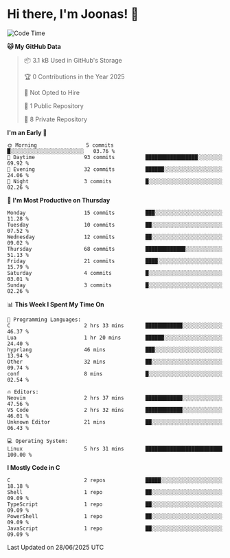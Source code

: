 <!--<a href="https://github.com/anuraghazra/github-readme-stats">
  <img align="center" height=200 src="https://readme-stats-git-main-joonas45s-projects.vercel.app/api?username=Joonas45&hide=stars&show_icons=true&theme=monokai" />
</a>
<a href="">
  <img align="center" width=300 src="https://readme-stats-git-main-joonas45s-projects.vercel.app/api/top-langs?username=Joonas45&theme=monokai&layout=compact" />
</a>-->
<!--
<a href="">
  <img align="center" height=125 width=600 src="https://readme-stats-git-main-joonas45s-projects.vercel.app/api/wakatime?username=Joonas45&theme=monokai&layout=compact" />
</a>
-->

# Hi there, I'm Joonas! :wave:


<!--START_SECTION:waka-->
![Code Time](http://img.shields.io/badge/Code%20Time-302%20hrs%2024%20mins-blue)

**🐱 My GitHub Data** 

> 📦 3.1 kB Used in GitHub's Storage 
 > 
> 🏆 0 Contributions in the Year 2025
 > 
> 🚫 Not Opted to Hire
 > 
> 📜 1 Public Repository 
 > 
> 🔑 8 Private Repository 
 > 
**I'm an Early 🐤** 

```text
🌞 Morning                5 commits           █░░░░░░░░░░░░░░░░░░░░░░░░   03.76 % 
🌆 Daytime                93 commits          █████████████████░░░░░░░░   69.92 % 
🌃 Evening                32 commits          ██████░░░░░░░░░░░░░░░░░░░   24.06 % 
🌙 Night                  3 commits           █░░░░░░░░░░░░░░░░░░░░░░░░   02.26 % 
```
📅 **I'm Most Productive on Thursday** 

```text
Monday                   15 commits          ███░░░░░░░░░░░░░░░░░░░░░░   11.28 % 
Tuesday                  10 commits          ██░░░░░░░░░░░░░░░░░░░░░░░   07.52 % 
Wednesday                12 commits          ██░░░░░░░░░░░░░░░░░░░░░░░   09.02 % 
Thursday                 68 commits          █████████████░░░░░░░░░░░░   51.13 % 
Friday                   21 commits          ████░░░░░░░░░░░░░░░░░░░░░   15.79 % 
Saturday                 4 commits           █░░░░░░░░░░░░░░░░░░░░░░░░   03.01 % 
Sunday                   3 commits           █░░░░░░░░░░░░░░░░░░░░░░░░   02.26 % 
```


📊 **This Week I Spent My Time On** 

```text
💬 Programming Languages: 
C                        2 hrs 33 mins       ████████████░░░░░░░░░░░░░   46.37 % 
Lua                      1 hr 20 mins        ██████░░░░░░░░░░░░░░░░░░░   24.40 % 
hyprlang                 46 mins             ███░░░░░░░░░░░░░░░░░░░░░░   13.94 % 
Other                    32 mins             ██░░░░░░░░░░░░░░░░░░░░░░░   09.74 % 
conf                     8 mins              █░░░░░░░░░░░░░░░░░░░░░░░░   02.54 % 

🔥 Editors: 
Neovim                   2 hrs 37 mins       ████████████░░░░░░░░░░░░░   47.56 % 
VS Code                  2 hrs 32 mins       ████████████░░░░░░░░░░░░░   46.01 % 
Unknown Editor           21 mins             ██░░░░░░░░░░░░░░░░░░░░░░░   06.43 % 

💻 Operating System: 
Linux                    5 hrs 31 mins       █████████████████████████   100.00 % 
```

**I Mostly Code in C** 

```text
C                        2 repos             █████░░░░░░░░░░░░░░░░░░░░   18.18 % 
Shell                    1 repo              ██░░░░░░░░░░░░░░░░░░░░░░░   09.09 % 
TypeScript               1 repo              ██░░░░░░░░░░░░░░░░░░░░░░░   09.09 % 
PowerShell               1 repo              ██░░░░░░░░░░░░░░░░░░░░░░░   09.09 % 
JavaScript               1 repo              ██░░░░░░░░░░░░░░░░░░░░░░░   09.09 % 
```




 Last Updated on 28/06/2025 UTC
<!--END_SECTION:waka-->
